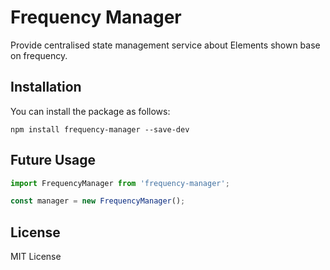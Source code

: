 # Frequency Manager

Provide centralised state management service about Elements shown base on frequency.

## Installation

You can install the package as follows:

```
npm install frequency-manager --save-dev
```

## Future Usage

```js
import FrequencyManager from 'frequency-manager';

const manager = new FrequencyManager();
```

## License

MIT License
